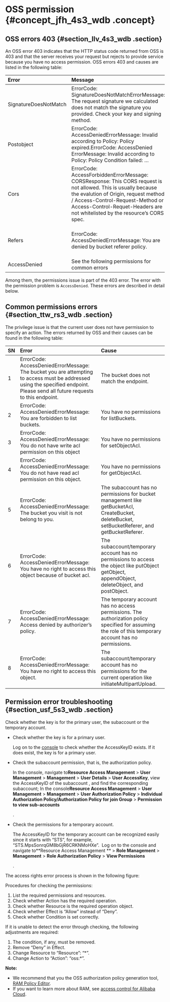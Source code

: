 # OSS permission {#concept_jfh_4s3_wdb .concept}

## OSS errors 403 {#section_llv_4s3_wdb .section}

An OSS error 403 indicates that the HTTP status code returned from OSS is 403 and that the server receives your request but rejects to provide service because you have no access permission. OSS errors 403 and causes are listed in the following table:

|Error|Message|Cause|Solution|
|:----|:------|:----|:-------|
|SignatureDoesNotMatch|ErrorCode: SignatureDoesNotMatchErrorMessage: The request signature we calculated does not match the signature you provided. Check your key and signing method.|Client and service calculated signatures do not match|[OSS 403 errors and troubleshooting](intl.en-US/Errors and Troubleshooting/OSS 403.md#)|
|Postobject|ErrorCode: AccessDeniedErrorMessage: Invalid according to Policy: Policy expired.ErrorCode: AccessDenied ErrorMessage: Invalid according to Policy: Policy Condition failed: …|Invalid policy in postobject|[PostObject](../intl.en-US/API Reference/Object operations/PostObject.md#)|
|Cors|ErrorCode: AccessForbiddenErrorMessage: CORSResponse: This CORS request is not allowed. This is usually because the evalution of Origin, request method / Access-Control-Request-Method or Access-Control-Requet-Headers are not whitelisted by the resource’s CORS spec.|CORS is not configured or is not configured incorrectly|[OSS set up cross-domain access](../intl.en-US/Console User Guide/Manage buckets/Set Cross-Origin Resource Sharing (CORS).md#)|
|Refers|ErrorCode: AccessDeniedErrorMessage: You are denied by bucket referer policy.|Check the Referer configuration for the bucket|[OSS Anti-leech](../intl.en-US/Console User Guide/Manage buckets/Set anti-leech.md#)|
|AccessDenied|See the following permissions for common errors|You have no permission.|See the following content for more information.|

Among them, the permissions issue is part of the 403 error. The error with the permission problem is `AccessDenied`. These errors are described in detail below.

## Common permissions errors {#section_ttw_rs3_wdb .section}

The privilege issue is that the current user does not have permission to specify an action. The errors returned by OSS and their causes can be found in the following table:

|SN|Error|Cause|
|:-|:----|:----|
|1|ErrorCode: AccessDeniedErrorMessage: The bucket you are attempting to access must be addressed using the specified endpoint. Please send all future requests to this endpoint.|The bucket does not match the endpoint.|
|2|ErrorCode: AccessDeniedErrorMessage: You are forbidden to list buckets.|You have no permissions for listBuckets.|
|3|ErrorCode: AccessDeniedErrorMessage: You do not have write acl permission on this object|You have no permissions for setObjectAcl.|
|4|ErrorCode: AccessDeniedErrorMessage: You do not have read acl permission on this object.|You have no permissions for getObjectAcl.|
|5|ErrorCode: AccessDeniedErrorMessage: The bucket you visit is not belong to you.|The subaccount has no permissions for bucket management like getBucketAcl, CreateBucket, deleteBucket, setBucketReferer, and getBucketReferer.|
|6|ErrorCode: AccessDeniedErrorMessage: You have no right to access this object because of bucket acl.|The subaccount/temporary account has no permissions to access the object like putObject getObject, appendObject, deleteObject, and postObject.|
|7|ErrorCode: AccessDeniedErrorMessage: Access denied by authorizer’s policy.|The temporary account has no access permissions. The authorization policy specified for assuming the role of this temporary account has no permissions.|
|8|ErrorCode: AccessDeniedErrorMessage: You have no right to access this object.|The subaccount/temporary account has no permissions for the current operation like initiateMultipartUpload.|

## Permission error troubleshooting {#section_usf_5s3_wdb .section}

Check whether the key is for the primary user, the subaccount or the temporary account.

-   Check whether the key is for a primary user.

    Log on to the [console](https://ak-console.aliyun.com) to check whether the AccessKeyID exists. If it does exist, the key is for a primary user.

-   Check the subaccount permission, that is, the authorization policy.

    In the console, navigate to**Resource Access Management** \> **User Management** \> **Management** \> **User Details** \> **User AccessKey**, view the AccessKeyID of the subaccount , and find the corresponding subaccount; In the console**Resource Access Management** \> **User Management** \> **Management** \> **User Authorization Policy** \> **Individual Authorization Policy/Authorization Policy for join Group** \> **Permission to view sub-accounts**

    .

-   Check the permissions for a temporary account.

    The AccessKeyID for the temporary account can be recognized easily since it starts with “STS”, for example, “STS.MpsSonrqGM8bGjR6CRKNMoHXe”.  Log on to the console and navigate to**Resource Access Management ** \> **Role Management** \> **Management** \> **Role Authorization Policy** \> **View Permissions**

    .


The access rights error process is shown in the following figure:

Procedures for checking the permissions:

1.  List the required permissions and resources.
2.  Check whether Action has the required operation.
3.  Check whether Resource is the required operation object.
4.  Check whether Effect is “Allow” instead of “Deny”.
5.  Check whether Condition is set correctly.

If it is unable to detect the error through checking, the following adjustments are required:

1.  The condition, if any, must be removed.
2.  Remove “Deny” in Effect.
3.  Change Resource to “Resource”: “\*”.
4.  Change Action to “Action”: “oss:\*”.

**Note:** 

-   We recommend that you the OSS authorization policy generation tool, [RAM Policy Editor](http://gosspublic.alicdn.com/ram-policy-editor/index.html?spm=a2c4g.11186623.2.11.xeubSy).
-   If you want to learn more about RAM, see [access control for Alibaba Cloud](https://yq.aliyun.com/articles/57895?spm=a2c4g.11186623.2.12.xeubSy).

